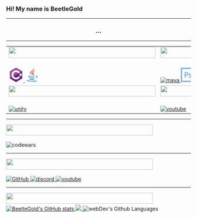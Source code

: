 ### Hi! My name is BeetleGold

---

<h3 align="center">...</h3>

---
<table>
  <tr>
    <td>
      <img src="https://img.shields.io/badge/ 💬 - Languages:__________________________________________ -blueviolet" width="400" height="30"/>
      <h3 align="left"></h3>
      <div>
        <a href="https://docs.microsoft.com/en-us/dotnet/csharp/" target="_blank" rel="noreferrer">
          <img src="https://raw.githubusercontent.com/devicons/devicon/master/icons/csharp/csharp-original.svg" title="C#" alt="csharp" width="40" height="40"/>
        </a>
        <a href="https://www.oracle.com/java/" target="_blank" rel="noreferrer">
          <img src="https://raw.githubusercontent.com/devicons/devicon/master/icons/java/java-original.svg" title="Java" alt="Java" width="40" height="40"/>
        </a>
      </div>
    </td>
    <td>
      <img src="https://img.shields.io/badge/ 💻 - Software:___________________________________________ -blueviolet" width="400" height="30"/>
      <h3 align="left"></h3>
      <div>
        <a href="https://www.autodesk.com/products/maya/overview?term=1-YEAR&tab=subscription&plc=MAYA" target="_blank" rel="noreferrer">
          <img src="https://i.pinimg.com/originals/4a/bf/51/4abf5146283e1609eeeae16335666564.png" title="Maya" alt="maya" width="40" height="40"/>
        </a>
        <a href="https://www.adobe.com/uk/products/photoshop.html" target="_blank" rel="noreferrer">
          <img src="https://raw.githubusercontent.com/devicons/devicon/master/icons/photoshop/photoshop-line.svg" title="Photoshop" alt="photoshop" width="40" height="40"/>
        </a>
      </div>
    </td>
  </tr>
  <tr>
    <td>
      <img src="https://img.shields.io/badge/ ⚙️ - Game Engines:_______________________________________ -blueviolet" width="400" height="30"/>
      <h3 align="left"></h3>
      <div>
        <a href="https://unity.com/unity-hub" target="_blank" rel="noreferrer">
          <img src="https://mlqyiglubtj2.i.optimole.com/gwFd4fw-DxP5cBIe/w:auto/h:auto/q:90/https://2cano.tech/wp-content/uploads/2020/03/Unity.png" title="Unity" alt="unity" width="40" height="40"/>
        </a>
      </div>
    </td>
    <td>
      <img src="https://img.shields.io/badge/ ⚡ - Other:______________________________________________ -blueviolet" width="400" height="30"/>
      <h3 align="left"></h3>
      <div>
        <a href="https://www.youtube.com" target="_blank" rel="noreferrer">
          <img src="https://beautylux-cosmetics.com/image/cache/catalog/image/catalog/system/youtube-logo-new.webp" title="YouTube" alt="youtube" width="40" height="40"/>
        </a>
      </div>
    </td>
  </tr>
</table>

---

<img src="https://img.shields.io/badge/ 💻 - Codewars:___________________________________________ -blueviolet" width="400" height="30"/>

![codewars](https://www.codewars.com/users/BeetleGold/badges/large)

---

<img src="https://img.shields.io/badge/ 💬 - Socials:____________________________________________ -blueviolet" width="400" height="30"/>

<p align="left"> 
  <a href="https://www.github.com/BeetleGold" target="_blank" rel="noreferrer">
    <img src="https://cdn0.iconfinder.com/data/icons/shift-logotypes/32/Github-1024.png" title="GitHub" alt="GitHub" width="40" height="40" />
  </a>
  <a href="https://discord.com/users/BeetleGold#6409" target="_blank" rel="noreferrer">
    <img src="https://raw.githubusercontent.com/danielcranney/readme-generator/main/public/icons/socials/discord.svg" title="Discord" alt="discord" width="40" height="40" />
  </a>
  <a href="https://www.youtube.com/c/Beetlegold" target="_blank" rel="noreferrer">
    <img src="https://raw.githubusercontent.com/danielcranney/readme-generator/main/public/icons/socials/youtube.svg" title="YouTube" alt="youtube" width="40" height="40" />
  </a>
</p>

---

<img src="https://img.shields.io/badge/ ⚙️ - GitHub статистика:__________________________________ -blueviolet" width="400" height="30"/>

<a href="http://www.github.com/BeetleGold">
  <img height="173px" src="https://github-readme-stats.vercel.app/api?username=BeetleGold&show_icons=true&hide=&count_private=true&title_color=a855f7&text_color=facc15&icon_color=a855f7&bg_color=000000&hide_border=true&show_icons=true" alt="BeetleGold's GitHub stats" />
</a>

<a href="http://www.github.com/BeetleGold">
  <img height="173px" align="centr" src="https://github-readme-streak-stats.herokuapp.com/?user=BeetleGold&stroke=facc15&background=000000&ring=a855f7&fire=a855f7&currStreakNum=facc15&currStreakLabel=a855f7&sideNums=facc15&sideLabels=facc15&dates=facc15&hide_border=true" />
</a>
<img height="80px" align="centr" alt="webDev's Github Languages" src="https://github-readme-stats-sigma-five.vercel.app/api/top-langs/?username=BeetleGold&layout=compact&theme=vision-friendly-dark" />

<!--
**BeetleGold/BeetleGold** is a ✨ _special_ ✨ repository because its `README.md` (this file) appears on your GitHub profile.

Here are some ideas to get you started:

- 🔭 I’m currently working on ...
- 🌱 I’m currently learning ...
- 👯 I’m looking to collaborate on ...
- 🤔 I’m looking for help with ...
- 💬 Ask me about ...
- 📫 How to reach me: ...
- 😄 Pronouns: ...
- ⚡ Fun fact: ...
-->
